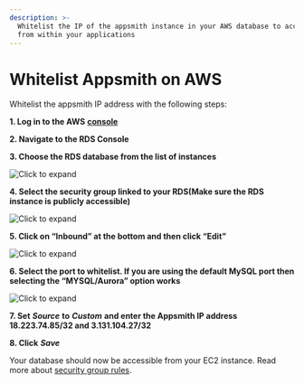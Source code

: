 ```yaml
---
description: >-
  Whitelist the IP of the appsmith instance in your AWS database to access it
  from within your applications
---
```


# Whitelist Appsmith on AWS

Whitelist the appsmith IP address with the following steps:

**1. Log in to the AWS** [**console**](https://aws.amazon.com/console/)

**2. Navigate to the RDS Console**

**3. Choose the RDS database from the list of instances**

![Click to expand](/img/chose\_rds.png)

**4. Select the security group linked to your RDS(Make sure the RDS instance is publicly accessible)**

![Click to expand](/img/chose\_sg.png)

**5. Click on “Inbound” at the bottom and then click “Edit”**

![Click to expand](/img/chose\_inbound.png)

**6. Select the port to whitelist. If you are using the default MySQL port then selecting the “MYSQL/Aurora” option works**

![Click to expand](/img/edit\_inbound.png)

**7. Set** _**Source**_ **to** _**Custom**_ **and enter the Appsmith IP address 18.223.74.85/32 and 3.131.104.27/32**

**8. Click** _**Save**_

Your database should now be accessible from your EC2 instance. Read more about [security group rules](https://docs.aws.amazon.com/AmazonRDS/latest/UserGuide/USER\_WorkingWithSecurityGroups.html).
